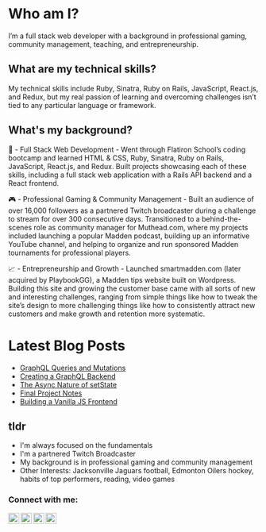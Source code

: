 # Who am I?

I’m a full stack web developer with a background in professional gaming, community management, teaching, and entrepreneurship.

## What are my technical skills?

My technical skills include Ruby, Sinatra, Ruby on Rails, JavaScript, React.js, and Redux, but my real passion of learning and overcoming challenges isn’t tied to any particular language or framework.

## What's my background?

🧐 - Full Stack Web Development - Went through Flatiron School’s coding bootcamp and learned HTML & CSS, Ruby, Sinatra, Ruby on Rails, JavaScript, React.js, and Redux. Built projects showcasing each of these skills, including a full stack web application with a Rails API backend and a React frontend.

🎮 - Professional Gaming & Community Management - Built an audience of over 16,000 followers as a partnered Twitch broadcaster during a challenge to stream for over 300 consecutive days. Transitioned to a behind-the-scenes role as community manager for Muthead.com, where my projects included launching a popular Madden podcast, building up an informative YouTube channel, and helping to organize and run sponsored Madden tournaments for professional players.

📈 - Entrepreneurship and Growth - Launched smartmadden.com (later acquired by PlaybookGG), a Madden tips website built on Wordpress. Building this site and growing the customer base came with all sorts of new and interesting challenges, ranging from simple things like how to tweak the site’s design to more challenging things like how to consistently attract new customers and make growth and retention more systematic.

# Latest Blog Posts

<!-- BLOG-POST-LIST:START -->
- [GraphQL Queries and Mutations](https://stuart-hahn.github.io/graphql_queries_and_mutations)
- [Creating a GraphQL Backend](https://stuart-hahn.github.io/creating_a_graphql_backend)
- [The Async Nature of setState](https://stuart-hahn.github.io/the_async_nature_of_setstate)
- [Final Project Notes](https://stuart-hahn.github.io/final_project_notes)
- [Building a Vanilla JS Frontend](https://stuart-hahn.github.io/building_a_vanilla_js_frontend)
<!-- BLOG-POST-LIST:END -->

## tldr

- I'm always focused on the fundamentals
- I'm a partnered Twitch Broadcaster
- My background is in professional gaming and community management
- Other Interests: Jacksonville Jaguars football, Edmonton Oilers hockey, habits of top performers, reading, video games

### Connect with me:

[<img align="left" alt="codeSTACKr | LinkedIn" width="22px" src="https://cdn.jsdelivr.net/npm/simple-icons@v3/icons/linkedin.svg" />][linkedin]
[<img align="left" alt="Stuart Hahn | YouTube" width="22px" src="https://cdn.jsdelivr.net/npm/simple-icons@v3/icons/youtube.svg" />][youtube]
[<img align="left" alt="slumpcitytv | Twitter" width="22px" src="https://cdn.jsdelivr.net/npm/simple-icons@v3/icons/twitter.svg" />][twitter]
[<img align="left" alt="slumpcitytv | Twitter" width="22px" src="https://cdn.jsdelivr.net/npm/simple-icons@v3/icons/twitch.svg" />][twitch]

<br />

[twitter]: https://twitter.com/slumpcitytv
[youtube]: https://youtube.com/channel/UCAScs3bE-RCtJAv5B_FZQ4w
[linkedin]: https://www.linkedin.com/in/stuart-a-hahn/
[twitch]: https://www.twitch.tv/slumpcity
